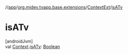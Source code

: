 //[app](../../../index.md)/[org.mjdev.tvapp.base.extensions](../index.md)/[ContextExt](index.md)/[isATv](is-a-tv.md)

# isATv

[androidJvm]\
val [Context](https://developer.android.com/reference/kotlin/android/content/Context.html).[isATv](is-a-tv.md): [Boolean](https://kotlinlang.org/api/latest/jvm/stdlib/kotlin/-boolean/index.html)
